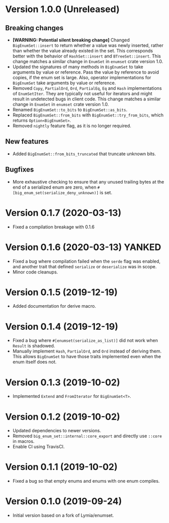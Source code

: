 # Version 1.0.0 (Unreleased)

## Breaking changes
* **[WARNING: Potential silent breaking change]** Changed `BigEnumSet::insert` to
  return whether a value was newly  inserted, rather than whether the value
  already existed in the set. This corresponds better with the behavior of
  `HashSet::insert` and `BTreeSet::insert`. This change matches a similar change
  in `EnumSet` in `enumset` crate version 1.0.
* Updated the signatures of many methods in `BigEnumSet` to take arguments by
  value or reference. Pass the value by reference to avoid copies, if the enum set is
  large. Also, operator implementations for `BigEnumSet` take arguments by value or
  reference.
* Removed `Copy`, `PartialOrd`, `Ord`, `PartialEq`,
  `Eq` and `Hash` implementations of `EnumSetIter`. They are typically not useful
  for iterators and might result in undetected bugs in client code. This change
  matches a similar change in `EnumSet` in `enumset` crate version 1.0.
* Renamed `BigEnumSet::to_bits` to `BigEnumSet::as_bits`.
* Replaced `BigEnumSet::from_bits` with `BigEnumSet::try_from_bits`,
  which returns `Option<BigEnumSet>`.
* Removed `nightly` feature flag, as it is no longer required.

## New features
* Added `BigEnumSet::from_bits_truncated` that truncate unknown bits.

## Bugfixes
* More exhaustive checking to ensure that any unused trailing bytes at
  the end of a serialized enum are zero, when `#[big_enum_set(serialize_deny_unknown)]`
  is set.

# Version 0.1.7 (2020-03-13)
* Fixed a compilation breakage with 0.1.6

# Version 0.1.6 (2020-03-13) YANKED
* Fixed a bug where compilation failed when the `serde` flag was enabled, and
  another trait that defined `serialize` or `deserialize` was in scope.
* Minor code cleanups.

# Version 0.1.5 (2019-12-19)
* Added documentation for derive macro.

# Version 0.1.4 (2019-12-19)
* Fixed a bug where `#[enumset(serialize_as_list)]` did not work when `Result`
  is shadowed.
* Manually implement `Hash`, `PartialOrd`, and `Ord` instead of deriving them.
  This allows `BigEnumSet` to have those traits implemented even when the enum
  itself does not.

# Version 0.1.3 (2019-10-02)
* Implemented `Extend` and `FromIterator` for `BigEnumSet<T>`.

# Version 0.1.2 (2019-10-02)
* Updated dependencies to newer versions.
* Removed `big_enum_set::internal::core_export` and directly use `::core` in macros.
* Enable CI using TravisCI.

# Version 0.1.1 (2019-10-02)
* Fixed a bug so that empty enums and enums with one enum compiles.

# Version 0.1.0 (2019-09-24)
* Initial version based on a fork of Lymia/enumset.
